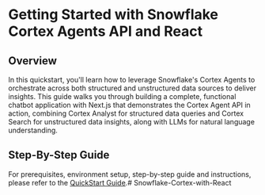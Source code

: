 # Getting Started with Snowflake Cortex Agents API and React

## Overview

In this quickstart, you'll learn how to leverage Snowflake's Cortex Agents to orchestrate across both structured and unstructured data sources to deliver insights. This guide walks you through building a complete, functional chatbot application with Next.js that demonstrates the Cortex Agent API in action, combining Cortex Analyst for structured data queries and Cortex Search for unstructured data insights, along with LLMs for natural language understanding.

## Step-By-Step Guide

For prerequisites, environment setup, step-by-step guide and instructions, please refer to the [QuickStart Guide](https://quickstarts.snowflake.com/guide/getting_started_with_snowflake_agents_api_and_react/index.html?index=..%2F..index#0).# Snowflake-Cortex-with-React
